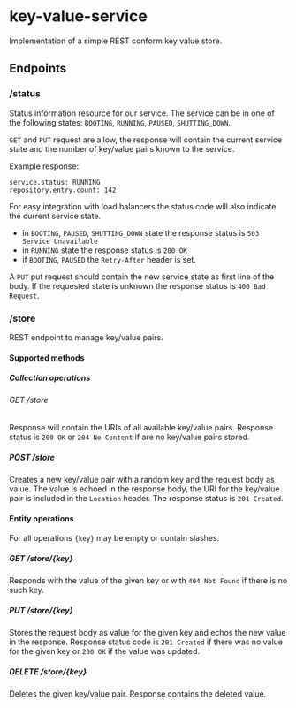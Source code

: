 # key-value-service

Implementation of a simple REST conform key value store.

## Endpoints

### /status

Status information resource for our service. The service can be in one of the following
states: `BOOTING`, `RUNNING`, `PAUSED`, `SHUTTING_DOWN`.

`GET` and `PUT` request are allow, the response will contain the current service state
and the number of key/value pairs known to the service.

Example response:
```
service.status: RUNNING
repository.entry.count: 142
```

For easy integration with load balancers the status code will also indicate
the current service state.

 - in `BOOTING`, `PAUSED`, `SHUTTING_DOWN` state the response status
   is `503 Service Unavailable`
 - in `RUNNING` state the response status is `200 OK`
 - if `BOOTING`, `PAUSED` the `Retry-After` header is set.

A `PUT` put request should contain the new service state as first line of the
body. If the requested state is unknown the response status is
`400 Bad Request`.


### /store

REST endpoint to manage key/value pairs.

#### Supported methods

##### Collection operations

###### GET /store

Response will contain the URIs of all available key/value pairs. Response
status is `200 OK` or `204 No Content` if are no key/value pairs stored.

##### POST /store

Creates a new key/value pair with a random key and the request body as value.
The value is echoed in the response body, the URI for the key/value pair is
included in the `Location` header. The response status is `201 Created`.

#### Entity operations

For all operations `{key}` may be empty or contain slashes.

##### GET /store/{key}

Responds with the value of the given key or with `404 Not Found` if there is
no such key.

##### PUT /store/{key}

Stores the request body as value for the given key and echos the new value in
the response. Response status code is `201 Created` if there was no value for
the given key or `200 OK` if the value was updated.

##### DELETE /store/{key}

Deletes the given key/value pair. Response contains the deleted value.
